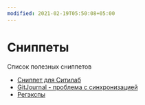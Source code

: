 ```yaml
---
modified: 2021-02-19T05:50:08+05:00
---
```


# Сниппеты

Список полезных сниппетов

- [Сниппет для Ситилаб](Сниппет%20для%20Ситилаб.md)
- [GitJournal - проблема с синхронизацией](GitJournal%20-%20проблема%20с%20синхронизацией.md)
- [Регэкспы](Регэкспы.md)
